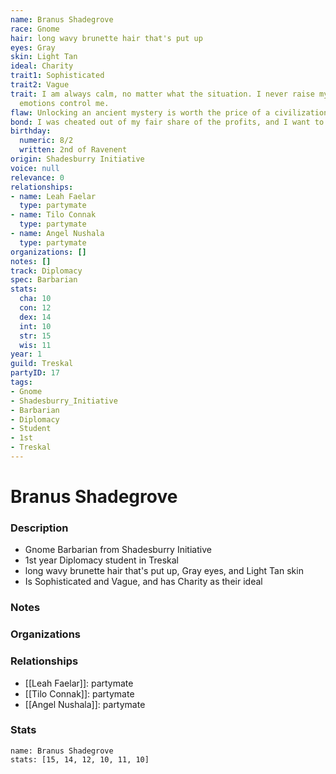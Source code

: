 ```yaml
---
name: Branus Shadegrove
race: Gnome
hair: long wavy brunette hair that's put up
eyes: Gray
skin: Light Tan
ideal: Charity
trait1: Sophisticated
trait2: Vague
trait: I am always calm, no matter what the situation. I never raise my voice or let
  emotions control me.
flaw: Unlocking an ancient mystery is worth the price of a civilization.
bond: I was cheated out of my fair share of the profits, and I want to get my due.
birthday:
  numeric: 8/2
  written: 2nd of Ravenent
origin: Shadesburry Initiative
voice: null
relevance: 0
relationships:
- name: Leah Faelar
  type: partymate
- name: Tilo Connak
  type: partymate
- name: Angel Nushala
  type: partymate
organizations: []
notes: []
track: Diplomacy
spec: Barbarian
stats:
  cha: 10
  con: 12
  dex: 14
  int: 10
  str: 15
  wis: 11
year: 1
guild: Treskal
partyID: 17
tags:
- Gnome
- Shadesburry_Initiative
- Barbarian
- Diplomacy
- Student
- 1st
- Treskal
---
```

# Branus Shadegrove
### Description
- Gnome Barbarian from Shadesburry Initiative
- 1st year Diplomacy student in Treskal
- long wavy brunette hair that's put up, Gray eyes, and Light Tan skin
- Is Sophisticated and Vague, and has Charity as their ideal

### Notes

### Organizations

### Relationships
- [[Leah Faelar]]: partymate
- [[Tilo Connak]]: partymate
- [[Angel Nushala]]: partymate

### Stats
```statblock
name: Branus Shadegrove
stats: [15, 14, 12, 10, 11, 10]
```